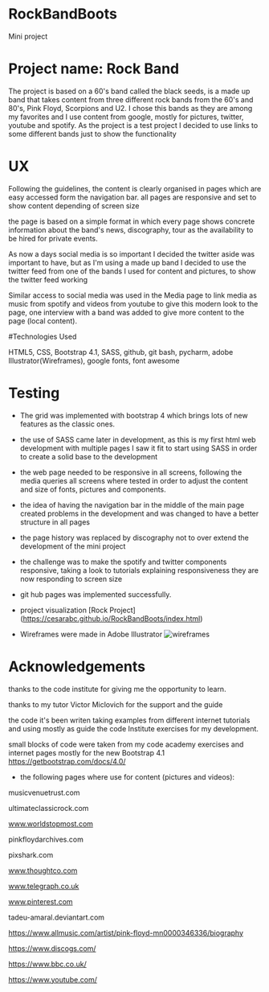 # RockBandBoots
Mini project


 # Project name: Rock Band
 
The project is based on a 60's band called the black seeds, is a made up band that takes content from three different 
rock bands from the 60's and 80's, Pink Floyd, Scorpions and U2.
I chose this bands as they are among my favorites and I use content from google, mostly for pictures,
twitter, youtube and spotify.
As the project is a test project I decided to use links to some different bands just to show the functionality 


# UX

Following the guidelines, the content is clearly organised in pages which are easy accessed form the navigation bar.
all pages are responsive and set to show content depending of screen size

the page is based on a simple format in which every page shows concrete information about the band's news, discography, tour as the
availability to be hired for private events.

As now a days social media is so important I decided the twitter aside was important to have, but as I'm using a made up 
band I decided to use the twitter feed from one of the bands I used for content and pictures, to show the twitter feed working

Similar access to social media was used in the Media page to link media as music from spotify and videos from youtube to 
give this modern look to the page, one interview with a band was added to give more content to the page (local content).

#Technologies Used

HTML5,
CSS,
Bootstrap 4.1,
SASS,
github, 
git bash, 
pycharm,
adobe Illustrator(Wireframes),
google fonts,
font awesome


# Testing

- The grid was implemented with bootstrap 4 which brings lots of new features as the classic ones.

- the use of SASS came later in development, as this is my first html web development with multiple pages
I saw it fit to start using SASS in order to create a solid base to the development 

- the web page needed to be responsive in all screens, following the media queries all screens where tested in order to
adjust the content and size of fonts, pictures and components.

- the idea of having the navigation bar in the middle of the main page created problems in the development and was changed to
have a better structure in all pages 

- the page history was replaced by discography not to over extend the development of the mini project 

- the challenge was to make the spotify and twitter components responsive, taking a look to tutorials explaining responsiveness
they are now responding to screen size 

- git hub pages was implemented successfully.

* project visualization  [Rock Project] (https://cesarabc.github.io/RockBandBoots/index.html)


- Wireframes were made in Adobe Illustrator
![wireframes](https://cesarabc.github.io/RockBandBoots/wireframes/RockMockup.jpg)


# Acknowledgements

thanks to the code institute for giving me the opportunity to learn.

thanks to my tutor Victor Miclovich for the support and the guide

the code it's been writen taking examples from different internet tutorials and using mostly as guide the code Institute exercises for my development.

small blocks of code were taken from my code academy exercises and internet pages mostly for the new Bootstrap 4.1
https://getbootstrap.com/docs/4.0/

* the following pages where use for content (pictures and videos):

musicvenuetrust.com

ultimateclassicrock.com

www.worldstopmost.com

pinkfloydarchives.com

pixshark.com

www.thoughtco.com

www.telegraph.co.uk

www.pinterest.com

tadeu-amaral.deviantart.com

https://www.allmusic.com/artist/pink-floyd-mn0000346336/biography

https://www.discogs.com/

https://www.bbc.co.uk/

https://www.youtube.com/
